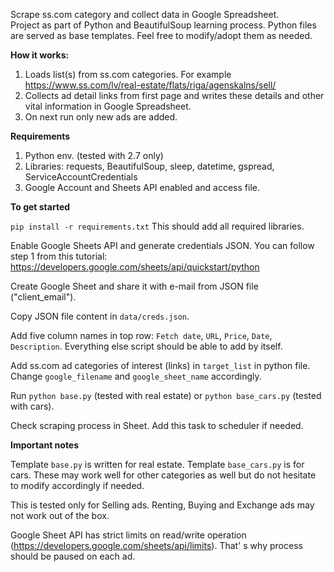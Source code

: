 Scrape ss.com category and collect data in Google Spreadsheet.  
Project as part of Python and BeautifulSoup learning process. 
Python files are served as base templates. Feel free to modify/adopt them as needed.

**How it works:**

1. Loads list(s) from ss.com categories. For example https://www.ss.com/lv/real-estate/flats/riga/agenskalns/sell/ 
2. Collects ad detail links from first page and writes these details and other vital information in Google Spreadsheet. 
3. On next run only new ads are added. 

**Requirements**

1. Python env. (tested with 2.7 only)
2. Libraries: requests, BeautifulSoup, sleep, datetime, gspread, ServiceAccountCredentials
3. Google Account and Sheets API enabled and access file.

**To get started**

`pip install -r requirements.txt` This should add all required libraries.

Enable Google Sheets API and generate credentials JSON. You can follow step 1 from this tutorial:  
https://developers.google.com/sheets/api/quickstart/python

Create Google Sheet and share it with e-mail from JSON file ("client_email").

Copy JSON file content in `data/creds.json`. 

Add five column names in top row: `Fetch date`, `URL`, `Price`, `Date`, `Description`. 
Everything else script should be able to add by itself.  

Add ss.com ad categories of interest (links) in `target_list` in python file. Change `google_filename` and `google_sheet_name` accordingly.

Run `python base.py` (tested with real estate) or  `python base_cars.py` (tested with cars).

Check scraping process in Sheet. Add this task to scheduler if needed.

**Important notes**

Template `base.py` is written for real estate. Template `base_cars.py` is for cars. These may work well 
for other categories as well but do not hesitate to modify accordingly if needed.  

This is tested only for Selling ads. Renting, Buying and Exchange ads may not work out of the box.

Google Sheet API has strict limits on read/write operation (https://developers.google.com/sheets/api/limits). 
That' s why process should be paused on each ad.
